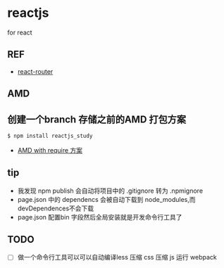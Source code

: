 # reactjs
for react 
## REF
- [react-router](https://reacttraining.com/react-router/web/example/basic)
## AMD
创建一个branch 存储之前的AMD 打包方案
-
```bash
$ npm install reactjs_study
```

- [AMD with require 方案](https://github.com/advence-liz/reactjs/tree/AMD%26require)

## tip
- 我发现 npm publish 会自动将项目中的 .gitignore 转为 .npmignore
- page.json 中的 dependencs 会被自动下载到 node_modules,而 devDependences不会下载
- page.json 配置bin 字段然后全局安装就是开发命令行工具了

## TODO
-[ ] 做一个命令行工具可以可以自动编译less 压缩 css 压缩 js 运行 webpack 